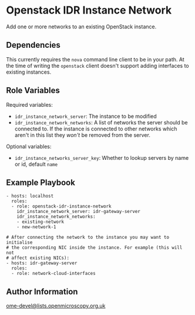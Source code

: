 Openstack IDR Instance Network
==============================

Add one or more networks to an existing OpenStack instance.


Dependencies
------------

This currently requires the `nova` command line client to be in your path.
At the time of writing the `openstack` client doesn't support adding interfaces to existing instances.


Role Variables
--------------

Required variables:
- `idr_instance_network_server`: The instance to be modified
- `idr_instance_network_networks`: A list of networks the server should be connected to.
  If the instance is connected to other networks which aren't in this list they *won't* be removed from the server.

Optional variables:
- `idr_instance_networks_server_key`: Whether to lookup servers by name or id, default `name`


Example Playbook
----------------

    - hosts: localhost
      roles:
      - role: openstack-idr-instance-network
        idr_instance_network_server: idr-gateway-server
        idr_instance_network_networks:
        - existing-network
        - new-network-1

    # After connecting the network to the instance you may want to initialise
    # the corresponding NIC inside the instance. For example (this will not
    # affect existing NICs):
    - hosts: idr-gateway-server
      roles:
      - role: network-cloud-interfaces


Author Information
------------------

ome-devel@lists.openmicroscopy.org.uk
